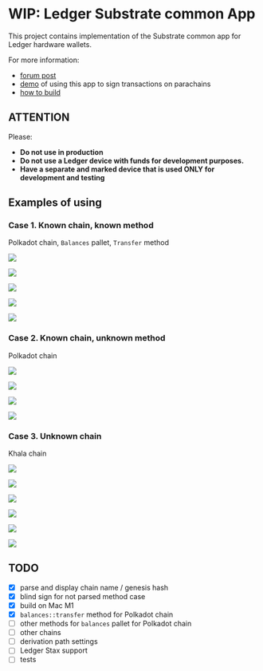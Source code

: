 # WIP: Ledger Substrate common App

This project contains implementation of the Substrate common app for Ledger hardware wallets.

For more information: 
- [forum post](https://forum.polkadot.network/t/unified-ledger-app-for-substrate-based-parachains/2027)
- [demo](https://github.com/eq-lab/ledger-substrate-app-demo) of using this app to sign transactions on parachains
- [how to build](docs/build.md)

## ATTENTION

Please:
- **Do not use in production**
- **Do not use a Ledger device with funds for development purposes.**
- **Have a separate and marked device that is used ONLY for development and testing**

## Examples of using
### Case 1. Known chain, known method
Polkadot chain, `Balances` pallet, `Transfer` method

![](imgs/1_case_1.jpg)

![](imgs/1_case_2.jpg)

![](imgs/1_case_3.jpg)

![](imgs/1_case_4.jpg)

![](imgs/1_case_5.jpg)

### Case 2. Known chain, unknown method
Polkadot chain

![](imgs/2_case_1.jpg)

![](imgs/2_case_2.jpg)

![](imgs/2_case_3.jpg)

![](imgs/2_case_4.jpg)

### Case 3. Unknown chain
Khala chain

![](imgs/3_case_1.jpg)

![](imgs/3_case_2.jpg)

![](imgs/3_case_3.jpg)

![](imgs/3_case_4.jpg)

![](imgs/3_case_5.jpg)

![](imgs/3_case_6.jpg)

## TODO
- [x] parse and display chain name / genesis hash
- [x] blind sign for not parsed method case
- [x] build on Mac M1
- [x] `balances::transfer` method for Polkadot chain
- [ ] other methods for `balances` pallet for Polkadot chain
- [ ] other chains
- [ ] derivation path settings
- [ ] Ledger Stax support
- [ ] tests
